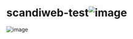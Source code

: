 # scandiweb-test![image](https://user-images.githubusercontent.com/101598732/162785193-d0e7e9a8-b87f-416f-bcb9-5c659f511d69.png)
![image](https://user-images.githubusercontent.com/101598732/162785261-7594a6c2-fc40-4e1d-8a5f-cf56a5a9d163.png)
